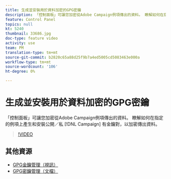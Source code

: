 ```yaml
---
title: 生成並安裝用於資料加密的GPG密鑰
description: 「控制面板」可讓您加密從Adobe Campaign例項傳出的資料。 瞭解如何在指定的促銷活動例項上產生和安裝公開／私用金鑰對，以加密傳出資料。
feature: Control Panel
topics: null
kt: 5240
thumbnail: 33686.jpg
doc-type: feature video
activity: use
team: PM
translation-type: tm+mt
source-git-commit: b2820c65a88d25f9b7a4ed5005cd5083463e000a
workflow-type: tm+mt
source-wordcount: '106'
ht-degree: 0%

---
```



# 生成並安裝用於資料加密的GPG密鑰

「控制面板」可讓您加密從Adobe Campaign例項傳出的資料。 瞭解如何在指定的例項上產生和安裝公開／私 [!DNL Campaign] 有金鑰對，以加密傳出資料。

>[!VIDEO](https://video.tv.adobe.com/v/36386?quality=12)

## 其他資源

* [GPG金鑰管理（視訊）](./gpg-key-management-overview.md)
* [GPG密鑰管理（文檔）](https://docs.adobe.com/content/help/en/control-panel/using/instances-settings/gpg-keys-management.html)
